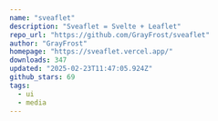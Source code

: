 ```yaml
---
name: "sveaflet"
description: "Sveaflet = Svelte + Leaflet"
repo_url: "https://github.com/GrayFrost/sveaflet"
author: "GrayFrost"
homepage: "https://sveaflet.vercel.app/"
downloads: 347
updated: "2025-02-23T11:47:05.924Z"
github_stars: 69
tags: 
  - ui
  - media
---
```

